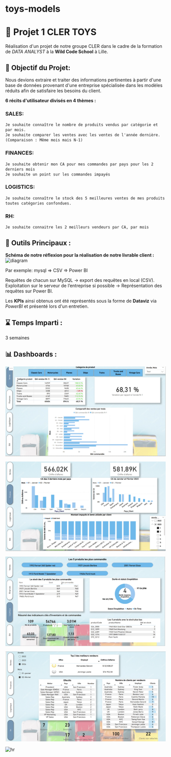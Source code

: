 # toys-models

# 🚗 Projet 1 CLER TOYS 
Réalisation d'un projet de notre groupe CLER dans le cadre de la formation de _DATA ANALYST_ à la **Wild Code School** à Lille.

## 🎯 Objectif du Projet:

Nous devions extraire et traiter des informations pertinentes à partir d'une base de données provenant d'une entreprise spécialisée dans les modèles réduits afin de satisfaire les besoins du client.

**6 récits d'utilisateur divisés en 4 thèmes :**

### SALES:
    Je souhaite connaître le nombre de produits vendus par catégorie et par mois.
    Je souhaite comparer les ventes avec les ventes de l'année dernière. (Comparaison : Même mois mais N-1)
### FINANCES:
    Je souhaite obtenir mon CA pour mes commandes par pays pour les 2 derniers mois
    Je souhaite un point sur les commandes impayés
### LOGISTICS:
    Je souhaite connaître le stock des 5 meilleures ventes de mes produits toutes catégories confondues.
### RH:
    Je souhaite connaitre les 2 meilleurs vendeurs par CA, par mois

## 🧰 Outils Principaux : 

**Schéma de notre réflexion pour la réalisation de notre livrable client :**
<img width="940" alt="diagram" src="https://github.com/user-attachments/assets/952d4fd5-7f3a-4487-9ae9-966747051b3e" />

Par exemple: mysql => CSV => Power BI

Requêtes de chacun sur MySQL → export des requêtes en local (CSV).  
Exploitation sur le serveur de l’entreprise si possible → Représentation des requêtes sur Power BI.	

Les **KPIs** ainsi obtenus ont été représentés sous la forme de **Dataviz** via _PowerBI_ et présenté lors d'un entretien. 

## ⌛ Temps Imparti : 
3 semaines

## 📊 Dashboards : 

![sales](https://raw.githubusercontent.com/chrisyk59/toys-models/main/Capture%20d%E2%80%99e%CC%81cran%202025-01-28%20a%CC%80%2017.18.12.png)

![fin](https://raw.githubusercontent.com/chrisyk59/toys-models/main/Capture%20d%E2%80%99e%CC%81cran%202025-01-28%20a%CC%80%2017.18.19.png)

![fin2](https://raw.githubusercontent.com/chrisyk59/toys-models/main/Capture%20d%E2%80%99e%CC%81cran%202025-01-28%20a%CC%80%2017.18.26.png)

![log](https://raw.githubusercontent.com/chrisyk59/toys-models/main/Capture%20d%E2%80%99e%CC%81cran%202025-01-28%20a%CC%80%2017.18.34.png)

![hr](https://github.com/user-attachments/assets/f82900b5-f141-4a1b-a62a-4f6bcb687676)


